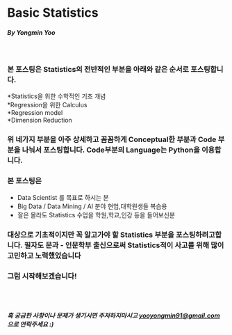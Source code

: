 # Basic Statistics 

##### By Yongmin Yoo
</br>

### 본 포스팅은 Statistics의 전반적인 부분을 아래와 같은 순서로 포스팅합니다.
*Statistics을 위한 수학적인 기초 개념</br>
*Regression을 위한 Calculus </br>
*Regression model </br>
*Dimension Reduction </br>
### 위 네가지 부분을 아주 상세하고 꼼꼼하게 Conceptual한 부분과 Code 부분을 나눠서 포스팅합니다. Code부분의 Language는 Python을 이용합니다.
### 본 포스팅은
* Data Scientist 를 목표로 하시는 분</br>
* Big Data / Data Mining / AI 분야 현업,대학원생들 복습용</br>
* 잘은 몰라도 Statistics 수업을 학원,학교,인강 등을 들어보신분 </br>
### 대상으로 기초적이지만 꼭 알고가야 할 Statistics 부분을 포스팅하려고합니다. 필자도 문과 - 인문학부 출신으로써 Statistics적이 사고를 위해 많이 고민하고 노력했었습니다
### 그럼 시작해보겠습니다!
</br></br>
##### 혹 궁금한 사항이나 문제가 생기시면 주저하지마시고 yooyongmin91@gmail.com 으로 연락주세요 :)
